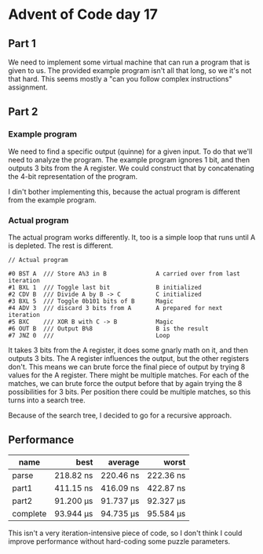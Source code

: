 # Advent of Code day 17

## Part 1

We need to implement some virtual machine that can run a program that is given to us. The provided example program isn't all that long, so we it's not that hard. This seems mostly a "can you follow complex instructions" assignment.

## Part 2

### Example program

We need to find a specific output (quinne) for a given input. To do that we'll need to analyze the program. The example program ignores 1 bit, and then outputs 3 bits from the A register. We could construct that by concatenating the 4-bit representation of the program.

I din't bother implementing this, because the actual program is different from the example program.

### Actual program

The actual program works differently. It, too is a simple loop that runs until A is depleted. The rest is different.

```text
// Actual program

#0 BST A  /// Store A%3 in B              A carried over from last iteration
#1 BXL 1  /// Toggle last bit             B initialized
#2 CDV B  /// Divide A by B -> C          C initialized
#3 BXL 5  /// Toggle 0b101 bits of B      Magic
#4 ADV 3  /// discard 3 bits from A       A prepared for next iteration
#5 BXC    /// XOR B with C -> B           Magic    
#6 OUT B  /// Output B%8                  B is the result
#7 JNZ 0  ///                             Loop
```

It takes 3 bits from the A register, it does some gnarly math on it, and then outputs 3 bits. The  A register influences the output, but the other registers don't. This means we can brute force the final piece of output by trying 8 values for the A register. There might be multiple matches. For each of the matches, we can brute force the output before that by again trying the 8 possibilities for 3 bits. Per position there could be multiple matches, so this turns into a search tree.

Because of the search tree, I decided to go for a recursive approach.

## Performance

| name     | best | average | worst |
| ---      | ---:| ---:| ---:|
| parse    | 218.82 ns | 220.46 ns | 222.36 ns |
| part1    | 411.15 ns | 416.09 ns | 422.87 ns |
| part2    | 91.200 µs | 91.737 µs | 92.327 µs |
| complete | 93.944 µs | 94.735 µs | 95.584 µs |

This isn't a very iteration-intensive piece of code, so I don't think I could improve performance without hard-coding some puzzle parameters.
